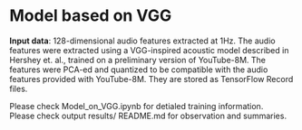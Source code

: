 # Model based on VGG  

**Input data**: 128-dimensional audio features extracted at 1Hz. 
The audio features were extracted using a VGG-inspired acoustic model described in Hershey et. al., 
trained on a preliminary version of YouTube-8M. 
The features were PCA-ed and quantized to be compatible with the audio features provided with YouTube-8M. 
They are stored as TensorFlow Record files.

Please check Model_on_VGG.ipynb for detialed training information.  
Please check output results/ README.md for observation and summaries.
